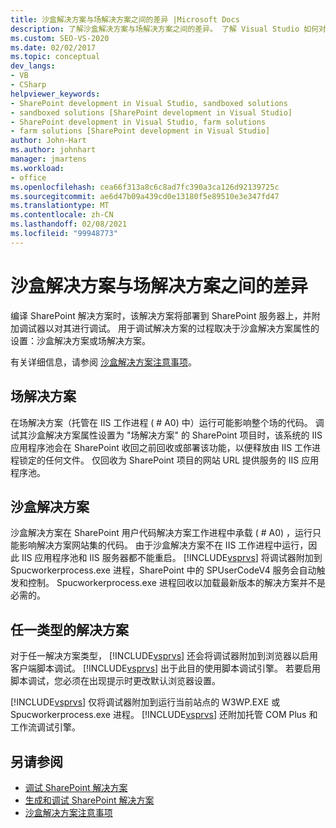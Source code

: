 ```yaml
---
title: 沙盒解决方案与场解决方案之间的差异 |Microsoft Docs
description: 了解沙盒解决方案与场解决方案之间的差异。 了解 Visual Studio 如何对这两种类型的解决方案进行调试。
ms.custom: SEO-VS-2020
ms.date: 02/02/2017
ms.topic: conceptual
dev_langs:
- VB
- CSharp
helpviewer_keywords:
- SharePoint development in Visual Studio, sandboxed solutions
- sandboxed solutions [SharePoint development in Visual Studio]
- SharePoint development in Visual Studio, farm solutions
- farm solutions [SharePoint development in Visual Studio]
author: John-Hart
ms.author: johnhart
manager: jmartens
ms.workload:
- office
ms.openlocfilehash: cea66f313a8c6c8ad7fc390a3ca126d92139725c
ms.sourcegitcommit: ae6d47b09a439cd0e13180f5e89510e3e347fd47
ms.translationtype: MT
ms.contentlocale: zh-CN
ms.lasthandoff: 02/08/2021
ms.locfileid: "99948773"
---
```

# <a name="differences-between-sandboxed-and-farm-solutions"></a>沙盒解决方案与场解决方案之间的差异
  编译 SharePoint 解决方案时，该解决方案将部署到 SharePoint 服务器上，并附加调试器以对其进行调试。 用于调试解决方案的过程取决于沙盒解决方案属性的设置：沙盒解决方案或场解决方案。

 有关详细信息，请参阅 [沙盒解决方案注意事项](../sharepoint/sandboxed-solution-considerations.md)。

## <a name="farm-solutions"></a>场解决方案
 在场解决方案（托管在 IIS 工作进程 ( # A0) 中）运行可能影响整个场的代码。 调试其沙盒解决方案属性设置为 "场解决方案" 的 SharePoint 项目时，该系统的 IIS 应用程序池会在 SharePoint 收回之前回收或部署该功能，以便释放由 IIS 工作进程锁定的任何文件。 仅回收为 SharePoint 项目的网站 URL 提供服务的 IIS 应用程序池。

## <a name="sandboxed-solutions"></a>沙盒解决方案
 沙盒解决方案在 SharePoint 用户代码解决方案工作进程中承载 ( # A0) ，运行只能影响解决方案网站集的代码。 由于沙盒解决方案不在 IIS 工作进程中运行，因此 IIS 应用程序池和 IIS 服务器都不能重启。 [!INCLUDE[vsprvs](../sharepoint/includes/vsprvs-md.md)] 将调试器附加到 Spucworkerprocess.exe 进程，SharePoint 中的 SPUserCodeV4 服务会自动触发和控制。 Spucworkerprocess.exe 进程回收以加载最新版本的解决方案并不是必需的。

## <a name="either-type-of-solution"></a>任一类型的解决方案
 对于任一解决方案类型， [!INCLUDE[vsprvs](../sharepoint/includes/vsprvs-md.md)] 还会将调试器附加到浏览器以启用客户端脚本调试。 [!INCLUDE[vsprvs](../sharepoint/includes/vsprvs-md.md)] 出于此目的使用脚本调试引擎。 若要启用脚本调试，您必须在出现提示时更改默认浏览器设置。

 [!INCLUDE[vsprvs](../sharepoint/includes/vsprvs-md.md)] 仅将调试器附加到运行当前站点的 W3WP.EXE 或 Spucworkerprocess.exe 进程。 [!INCLUDE[vsprvs](../sharepoint/includes/vsprvs-md.md)] 还附加托管 COM Plus 和工作流调试引擎。

## <a name="see-also"></a>另请参阅
- [调试 SharePoint 解决方案](../sharepoint/debugging-sharepoint-solutions.md)
- [生成和调试 SharePoint 解决方案](../sharepoint/building-and-debugging-sharepoint-solutions.md)
- [沙盒解决方案注意事项](../sharepoint/sandboxed-solution-considerations.md)
